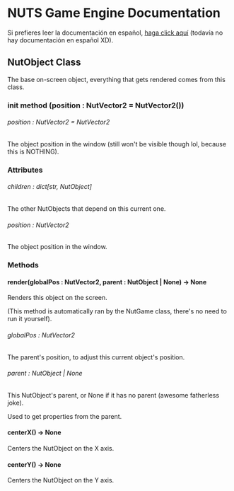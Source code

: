 # NUTS Game Engine Documentation

Si prefieres leer la documentación en español, [haga click aquí](https://www.google.com/search?q=nigger&rlz=1CAGSIC_enES866&oq=nigger&gs_lcrp=EgZjaHJvbWUyBggAEEUYOTIMCAEQLhgKGLEDGIAEMgwIAhAuGAoYsQMYgAQyDwgDEC4YChivARjHARiABDIJCAQQABgKGIAEMgkIBRAAGAoYgAQyDAgGEC4YChixAxiABDIMCAcQLhgKGLEDGIAEMhIICBAAGAoYgwEYsQMYgAQYigXSAQgxNDA3ajBqN6gCCLACAQ&sourceid=chrome&ie=UTF-8&safe=active&ssui=on) (todavía no hay documentación en español XD).

## NutObject Class

The base on-screen object, everything that gets rendered comes from this class.

### init method (position : NutVector2 = NutVector2())

###### position : NutVector2 = NutVector2

The object position in the window (still won't be visible though lol, because this is NOTHING).

### Attributes

###### children : dict[str, NutObject]

The other NutObjects that depend on this current one.

###### position : NutVector2

The object position in the window.

### Methods

#### render(globalPos : NutVector2, parent : NutObject | None) -> None

Renders this object on the screen.

(This method is automatically ran by the NutGame class, there's no need to run it yourself).

###### globalPos : NutVector2

The parent's position, to adjust this current object's position.

###### parent : NutObject | None

This NutObject's parent, or None if it has no parent (awesome fatherless joke).

Used to get properties from the parent.

#### centerX() -> None

Centers the NutObject on the X axis.

#### centerY() -> None

Centers the NutObject on the Y axis.
